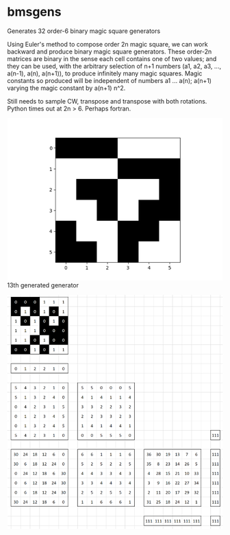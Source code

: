 # bmsgens
Generates 32 order-6 binary magic square generators

Using Euler's method to compose order 2n magic square, we can work backward and produce binary magic square generators. These order-2n matrices are binary in the sense each cell contains one of two values; and they can be used, with the arbitrary selection of n+1 numbers (a1, a2, a3, ..., a(n-1), a(n), a(n+1)), to produce infinitely many magic squares. Magic constants so produced will be independent of numbers a1 ... a(n); a(n+1) varying the magic constant by a(n+1) n^2.

Still needs to sample CW, transpose and transpose with both rotations. Python times out at 2n > 6. Perhaps fortran.

![figure 13](CCW/Figure_13.png)
13th generated generator

![](Untitled.png)
